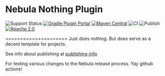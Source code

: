 # Nebula Nothing Plugin

![Support Status](https://img.shields.io/badge/nebula-active-green.svg)
[![Gradle Plugin Portal](https://img.shields.io/maven-metadata/v/https/plugins.gradle.org/m2/com.netflix.nebula/gradle-nothing-plugin/maven-metadata.xml.svg?label=gradlePluginPortal)](https://plugins.gradle.org/plugin/nebula.nothing-plugin)
[![Maven Central](https://maven-badges.herokuapp.com/maven-central/com.netflix.nebula/nebula-hollow-plugin/badge.svg?style=plastic)](https://maven-badges.herokuapp.com/maven-central/com.netflix.nebula/gradle-nothing-plugin)
![CI](https://github.com/nebula-plugins/gradle-nothing-plugin/actions/workflows/ci.yml/badge.svg)
![Publish](https://github.com/nebula-plugins/gradle-nothing-plugin/actions/workflows/publish.yml/badge.svg)
[![Apache 2.0](https://img.shields.io/github/license/nebula-plugins/gradle-nothing-plugin.svg)](http://www.apache.org/licenses/LICENSE-2.0)

=====================
Just does nothing. But does serve as a decent template for projects.

See info about publishing at [publishing-info](./publishing-info.md)

For testing various changes to the Nebula release process. Yay github actions!
